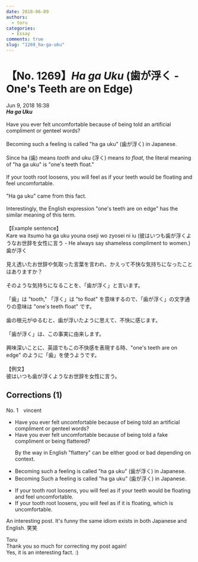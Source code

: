 ```yaml
---
date: 2018-06-09
authors:
  - toru
categories:
  - Essay
comments: true
slug: "1269_ha-ga-uku"
---
```


# 【No. 1269】<strong><em>Ha ga Uku</strong></em> (歯が浮く - One's Teeth are on Edge)
<div class="date">Jun 9, 2018 16:38</div>
<div id="post"><div id="body_show_ori">
<strong><em>Ha ga Uku</strong></em><br/><br/>Have you ever felt uncomfortable because of being told an artificial compliment or genteel words?<br/><br/>Becoming such a feeling is called "ha ga uku" (歯が浮く) in Japanese.<br/><br/>Since ha (歯) means <em>tooth</em> and uku (浮く) means <em>to float,</em> the literal meaning of "ha ga uku" is "one's teeth float."<br/><br/>If your tooth root loosens, you will feel as if your teeth would be floating and feel uncomfortable.<br/><br/>"Ha ga uku" came from this fact.<br/><br/>Interestingly, the English expression "one's teeth are on edge" has the similar meaning of this term.<br/><br/>【Example sentence】<br/>Kare wa itsumo ha ga uku youna oseji wo zyosei ni iu (彼はいつも歯が浮くようなお世辞を女性に言う - He always say shameless compliment to women.)
</div></div>

<!-- more -->

<div id="post_ja"><div id="body_show_mo">
歯が浮く<br/><br/>見え透いたお世辞や気取った言葉を言われ、かえって不快な気持ちになったことはありますか？<br/><br/>そのような気持ちになることを、「歯が浮く」と言います。<br/><br/>「歯」は "tooth," 「浮く」は "to float" を意味するので、「歯が浮く」の文字通りの意味は "one's teeth float" です。<br/> <br/>歯の根元がゆるむと、歯が浮いたように思えて、不快に感じます。<br/><br/>「歯が浮く」は、この事実に由来します。<br/><br/>興味深いことに、英語でもこの不快感を表現する時、"one's teeth are on edge" のように「歯」を使うようです。<br/><br/>【例文】<br/>彼はいつも歯が浮くようなお世辞を女性に言う。
</div></div>

## Corrections (1)
<div id="block"><div class="first_name"> No. 1　<span class="just_name">vincent</span></div><div id="block2">
<ul class="correction_field">
<li class="incorrect">Have you ever felt uncomfortable because of being told an artificial compliment or genteel words?</li>
<li class="corrected correct">
Have you ever felt uncomfortable because of being told a <span class="f_blue">fake compliment or being flattered?</span>
<p class="correction_comment">By the way in English "flattery" can be either good or bad depending on context.</p>
</li>
</ul>
<ul class="correction_field">
<li class="incorrect">Becoming such a feeling is called "ha ga uku" (歯が浮く) in Japanese.</li>
<li class="corrected correct">
<span class="f_red"><span class="sline">Becoming</span> </span>Such a feeling is called "ha ga uku" (歯が浮く) in Japanese.
</li>
</ul>
<ul class="correction_field">
<li class="incorrect">If your tooth root loosens, you will feel as if your teeth would be floating and feel uncomfortable.</li>
<li class="corrected correct">
If your tooth root loosens, you will feel as if <span class="f_blue">it</span> <span class="f_blue">is</span> floating, <span class="f_blue">which is</span> uncomfortable.
</li>
</ul>
<p class="comment_small">
 An interesting post. It's funny the same idiom exists in both Japanese and English. 笑笑
</p>

</div><div class="name"><span class="just_name">Toru</span><br>
Thank you so much for correcting my post again!<br/>Yes, it is an interesting fact. :)
</div>
</div>
